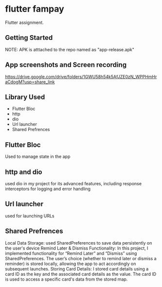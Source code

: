 # flutter fampay

Flutter assignment.

## Getting Started

NOTE: APK is atttached to the repo named as "app-release.apk"

## App screenshots and Screen recording

https://drive.google.com/drive/folders/1GWU58h54k5AfJZE0zN_WPPHmHraCdogM?usp=share_link

## Library Used

- Flutter Bloc
- http
- dio
- Url launcher
- Shared Prefrences

## Flutter Bloc

Used to manage state in the app

## http and dio

used dio in my project for its advanced features, including response interceptors for logging and error handling

## Url launcher

used for launching URLs

## Shared Prefrences

Local Data Storage: used SharedPreferences to save data persistently on the user's device
Remind Later & Dismiss Functionality: In this project, I implemented functionality for “Remind Later” and “Dismiss” using SharedPreferences. The user’s choice (whether to remind later or dismiss a reminder) is stored locally, allowing the app to act accordingly on subsequent launches.
Storing Card Details: I stored card details using a card ID as the key and the associated card details as the value. The card ID is used to access a specific card's data from the stored map.







